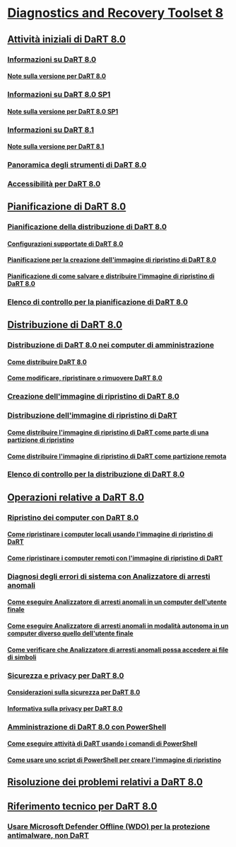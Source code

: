 # [Diagnostics and Recovery Toolset 8](index.md)
## [Attività iniziali di DaRT 8.0](getting-started-with-dart-80-dart-8.md)
### [Informazioni su DaRT 8.0](about-dart-80-dart-8.md)
#### [Note sulla versione per DaRT 8.0](release-notes-for-dart-80--dart-8.md)
### [Informazioni su DaRT 8.0 SP1](about-dart-80-sp1.md)
#### [Note sulla versione per DaRT 8.0 SP1](release-notes-for-dart-80-sp1.md)
### [Informazioni su DaRT 8.1](about-dart-81.md)
#### [Note sulla versione per DaRT 8.1](release-notes-for-dart-81.md)
### [Panoramica degli strumenti di DaRT 8.0](overview-of-the-tools-in-dart-80-dart-8.md)
### [Accessibilità per DaRT 8.0](accessibility-for-dart-80-dart-8.md)
## [Pianificazione di DaRT 8.0](planning-for-dart-80-dart-8.md)
### [Pianificazione della distribuzione di DaRT 8.0](planning-to-deploy-dart-80-dart-8.md)
#### [Configurazioni supportate di DaRT 8.0](dart-80-supported-configurations-dart-8.md)
#### [Pianificazione per la creazione dell'immagine di ripristino di DaRT 8.0](planning-to-create-the-dart-80-recovery-image-dart-8.md)
#### [Pianificazione di come salvare e distribuire l'immagine di ripristino di DaRT 8.0](planning-how-to-save-and-deploy-the-dart-80-recovery-image-dart-8.md)
### [Elenco di controllo per la pianificazione di DaRT 8.0](dart-80-planning-checklist-dart-8.md)
## [Distribuzione di DaRT 8.0](deploying-dart-80-dart-8.md)
### [Distribuzione di DaRT 8.0 nei computer di amministrazione](deploying-dart-80-to-administrator-computers-dart-8.md)
#### [Come distribuire DaRT 8.0](how-to-deploy-dart-80-dart-8.md)
#### [Come modificare, ripristinare o rimuovere DaRT 8.0](how-to-change-repair-or-remove-dart-80-dart-8.md)
### [Creazione dell'immagine di ripristino di DaRT 8.0](creating-the-dart-80-recovery-image-dart-8.md)
### [Distribuzione dell'immagine di ripristino di DaRT](deploying-the-dart-recovery-image-dart-8.md)
#### [Come distribuire l'immagine di ripristino di DaRT come parte di una partizione di ripristino](how-to-deploy-the-dart-recovery-image-as-part-of-a-recovery-partition-dart-8.md)
#### [Come distribuire l'immagine di ripristino di DaRT come partizione remota](how-to-deploy-the-dart-recovery-image-as-a-remote-partition-dart-8.md)
### [Elenco di controllo per la distribuzione di DaRT 8.0](dart-80-deployment-checklist-dart-8.md)
## [Operazioni relative a DaRT 8.0](operations-for-dart-80-dart-8.md)
### [Ripristino dei computer con DaRT 8.0](recovering-computers-using-dart-80-dart-8.md)
#### [Come ripristinare i computer locali usando l'immagine di ripristino di DaRT](how-to-recover-local-computers-by-using-the-dart-recovery-image-dart-8.md)
#### [Come ripristinare i computer remoti con l'immagine di ripristino di DaRT](how-to-recover-remote-computers-by-using-the-dart-recovery-image-dart-8.md)
### [Diagnosi degli errori di sistema con Analizzatore di arresti anomali](diagnosing-system-failures-with-crash-analyzer--dart-8.md)
#### [Come eseguire Analizzatore di arresti anomali in un computer dell'utente finale](how-to-run-the-crash-analyzer-on-an-end-user-computer-dart-8.md)
#### [Come eseguire Analizzatore di arresti anomali in modalità autonoma in un computer diverso quello dell'utente finale](how-to-run-the-crash-analyzer-in-stand-alone-mode-on-a-computer-other-than-an-end-user-computer-dart-8.md)
#### [Come verificare che Analizzatore di arresti anomali possa accedere ai file di simboli](how-to-ensure-that-crash-analyzer-can-access-symbol-files.md)
### [Sicurezza e privacy per DaRT 8.0](security-and-privacy-for-dart-80-dart-8.md)
#### [Considerazioni sulla sicurezza per DaRT 8.0](security-considerations-for-dart-80--dart-8.md)
#### [Informativa sulla privacy per DaRT 8.0](dart-80-privacy-statement-dart-8.md)
### [Amministrazione di DaRT 8.0 con PowerShell](administering-dart-80-using-powershell-dart-8.md)
#### [Come eseguire attività di DaRT usando i comandi di PowerShell](how-to-perform-dart-tasks-by-using-powershell-commands-dart-8.md)
#### [Come usare uno script di PowerShell per creare l'immagine di ripristino](how-to-use-a-powershell-script-to-create-the-recovery-image-dart-8.md)
## [Risoluzione dei problemi relativi a DaRT 8.0](troubleshooting-dart-80-dart-8.md)
## [Riferimento tecnico per DaRT 8.0](technical-reference-for-dart-80-new-ia.md)
### [Usare Microsoft Defender Offline (WDO) per la protezione antimalware, non DaRT ](use-windows-defender-offline-wdo-for-malware-protection-not-dart.md)


